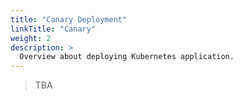 ```yaml
---
title: "Canary Deployment"
linkTitle: "Canary"
weight: 2
description: >
  Overview about deploying Kubernetes application.
---
```


> TBA

